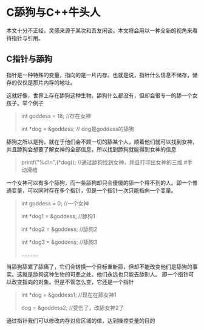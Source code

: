 # C舔狗与C++牛头人
    
本文十分不正经，灵感来源于某次和吾友闲谈。本文将会用以一种全新的视角来看待指针与引用。

## C指针与舔狗
指针是一种特殊的变量，指向的是一片内存。也就是说，指针什么信息不储存，储存的仅仅是那片内存的地址。

这就好像，世界上存在舔狗这种生物。舔狗什么都没有，但却会很专一的舔一个女孩子。举个例子
> int goddess = 18;           //存在女神
> 
> int *dog = &goddess;         // dog是goddess的舔狗

舔狗之所以是狗，就在于他们会不顾一切的舔某个人，顺着他们就可以找到女神，并且舔狗会想要了解女神的全部信息，所以找到舔狗就能得到女神的信息

> printf("%d\n",(*dog));  //通过舔狗找到女神，并且打印出女神的三维 #手动滑稽

一个女神可以有多个舔狗，而一条舔狗却只会傻傻的舔一个得不到的人。即一个普通变量，可以同时存在多个指针，但是一个指针一次只能指向一个变量。
> int goddess = 0;      //一个女神
> 
> int *dog1 = &goddess; //舔狗1
> 
> int *dog2 = &goddess; //舔狗2
>
> int *dog3 = &goddess; //舔狗3
> 
> ...........

当舔狗舔累了舔痛了，它们会转换一个目标重新舔，但却不能改变他们是舔狗的事实。这就是舔狗这种生物的可悲之处。他们永远也只能去舔别人。
即一个指针可以改变指向的对象。但是不管怎么变，它还是一个指针
> int *dog = &goddess1; //现在在舔女神1
> 
> dog = &goddess2; //受伤了，改舔女神2了

通过指针我们可以修改内存对应区域的值，达到操控变量的目的